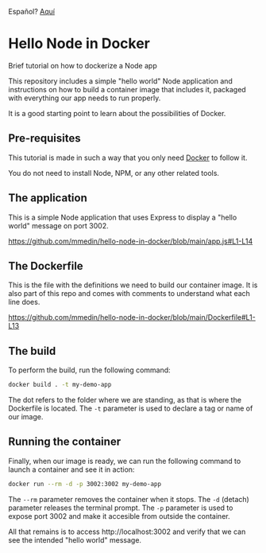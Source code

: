 Español? [Aquí](README.es.md)

# Hello Node in Docker

Brief tutorial on how to dockerize a Node app

This repository includes a simple "hello world" Node application and instructions on how to build a container image that includes it, packaged with everything our app needs to run properly.

It is a good starting point to learn about the possibilities of Docker.

## Pre-requisites

This tutorial is made in such a way that you only need [Docker](https://docs.docker.com/engine/install/) to follow it.

You do not need to install Node, NPM, or any other related tools.

## The application

This is a simple Node application that uses Express to display a "hello world" message on port 3002.

https://github.com/mmedin/hello-node-in-docker/blob/main/app.js#L1-L14

## The Dockerfile

This is the file with the definitions we need to build our container image. It is also part of this repo and comes with comments to understand what each line does.

https://github.com/mmedin/hello-node-in-docker/blob/main/Dockerfile#L1-L13

## The build

To perform the build, run the following command:

```bash
docker build . -t my-demo-app
```

The dot refers to the folder where we are standing, as that is where the Dockerfile is located. The `-t` parameter is used to declare a tag or name of our image.

## Running the container

Finally, when our image is ready, we can run the following command to launch a container and see it in action:

```bash
docker run --rm -d -p 3002:3002 my-demo-app
```

The `--rm` parameter removes the container when it stops. The `-d` (detach) parameter releases the terminal prompt. The `-p` parameter is used to expose port 3002 and make it accesible from outside the container.

All that remains is to access http://localhost:3002 and verify that we can see the intended "hello world" message.
